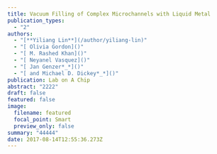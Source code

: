 ```yaml
---
title: Vacuum Filling of Complex Microchannels with Liquid Metal
publication_types:
  - "2"
authors:
  - "[**Yiliang Lin**](/author/yiliang-lin)"
  - "[ Olivia Gordon]()"
  - "[ M. Rashed Khan]()"
  - "[ Neyanel Vasquez]()"
  - "[ Jan Genzer*_*]()"
  - "[ and Michael D. Dickey*_*]()"
publication: Lab on A Chip
abstract: "2222"
draft: false
featured: false
image:
  filename: featured
  focal_point: Smart
  preview_only: false
summary: "44444"
date: 2017-08-14T12:55:36.273Z
---
```

